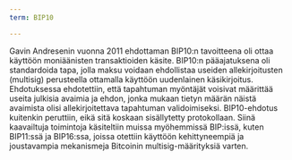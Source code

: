 ```yaml
---
term: BIP10

---
```

Gavin Andresenin vuonna 2011 ehdottaman BIP10:n tavoitteena oli ottaa käyttöön moniäänisten transaktioiden käsite. BIP10:n pääajatuksena oli standardoida tapa, jolla maksu voidaan ehdollistaa useiden allekirjoitusten (multisig) perusteella ottamalla käyttöön uudenlainen käsikirjoitus. Ehdotuksessa ehdotettiin, että tapahtuman myöntäjät voisivat määrittää useita julkisia avaimia ja ehdon, jonka mukaan tietyn määrän näistä avaimista olisi allekirjoitettava tapahtuman validoimiseksi. BIP10-ehdotus kuitenkin peruttiin, eikä sitä koskaan sisällytetty protokollaan. Siinä kaavailtuja toimintoja käsiteltiin muissa myöhemmissä BIP:issä, kuten BIP11:ssä ja BIP16:ssa, joissa otettiin käyttöön kehittyneempiä ja joustavampia mekanismeja Bitcoinin multisig-määrityksiä varten.
